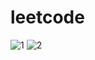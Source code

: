 # leetcode
![1](https://github.com/moad20/leetcode/assets/163985965/0a7d938d-6be1-48b8-a9b3-902de5afc6ee)
![2](https://github.com/moad20/leetcode/assets/163985965/3820f361-c3e8-47a3-b235-902eed8e9cbc)
